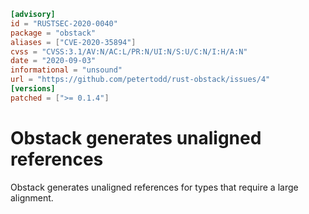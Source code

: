 ```toml
[advisory]
id = "RUSTSEC-2020-0040"
package = "obstack"
aliases = ["CVE-2020-35894"]
cvss = "CVSS:3.1/AV:N/AC:L/PR:N/UI:N/S:U/C:N/I:H/A:N"
date = "2020-09-03"
informational = "unsound"
url = "https://github.com/petertodd/rust-obstack/issues/4"
[versions]
patched = [">= 0.1.4"]
```

# Obstack generates unaligned references

Obstack generates unaligned references for types that require a large alignment.
